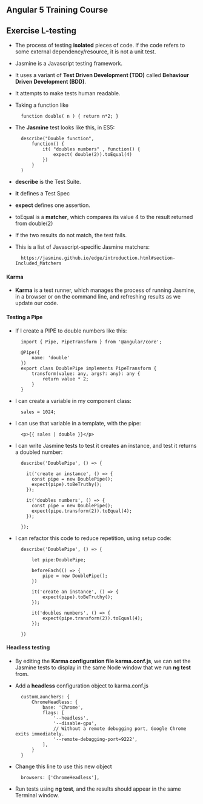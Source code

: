 ## Angular 5 Training Course
## Exercise L-testing

- The process of testing **isolated** pieces of code. If the code refers to some external dependency/resource, it is not a unit test.
- Jasmine is a Javascript testing framework.
- It uses a variant of **Test Driven Development (TDD)** called **Behaviour Driven Development (BDD)**.
- It attempts to make tests human readable.
- Taking a function like

		function double( n ) { return n*2; }
		
- The **Jasmine** test looks like this, in ES5:

		describe("Double function", 
			function() {
				it( "doubles numbers" , function() {
					expect( double(2)).toEqual(4)
				})
			}
		)
		
- **describe** is the Test Suite.
- **it** defines a Test Spec
- **expect** defines one assertion.
- toEqual is a **matcher**, which compares its value 4 to the result returned from double(2)
- If the two results do not match, the test fails.
- This is a list of Javascript-specific Jasmine matchers:

		https://jasmine.github.io/edge/introduction.html#section-Included_Matchers

#### Karma

- **Karma** is a test runner, which manages the process of running Jasmine, in a browser or on the command line, and refreshing results as we update our code.

#### Testing a Pipe

- If I create a PIPE to double numbers like this:

		import { Pipe, PipeTransform } from '@angular/core';
		
		@Pipe({
			name: 'double'
		})
		export class DoublePipe implements PipeTransform {
			transform(value: any, args?: any): any {
				return value * 2;
			}
		}
		
- I can create a variable in my component class:

		sales = 1024;
		
- I can use that variable in a template, with the pipe:

		<p>{{ sales | double }}</p>
		
- I can write Jasmine tests to test it creates an instance, and test it returns a doubled number:

		describe('DoublePipe', () => {
		
		  it('create an instance', () => {
		    const pipe = new DoublePipe();
		    expect(pipe).toBeTruthy();
		  });
		
		  it('doubles numbers', () => {
		    const pipe = new DoublePipe();
		    expect(pipe.transform(2)).toEqual(4);
		  });
		
		});

- I can refactor this code to reduce repetition, using setup code:

		describe('DoublePipe', () => {
		
		    let pipe:DoublePipe;
		
		    beforeEach(() => {
		        pipe = new DoublePipe();
		    })
		
			it('create an instance', () => {
				expect(pipe).toBeTruthy();
			});
		
			it('doubles numbers', () => {
				expect(pipe.transform(2)).toEqual(4);
			});
		
		})
		
#### Headless testing

- By editing the **Karma configuration file karma.conf.js**, we can set the Jasmine tests to display in the same Node window that we run **ng test** from.
- Add a **headless** configuration object to karma.conf.js

		customLaunchers: {
			ChromeHeadless: {
				base: 'Chrome',
				flags: [
					'--headless',
					'--disable-gpu',
					// Without a remote debugging port, Google Chrome exits immediately.
					'--remote-debugging-port=9222',
				],
			}
		}
		
- Change this line to use this new object 

		browsers: ['ChromeHeadless'],
		
- Run tests using **ng test**, and the results should appear in the same Terminal window.